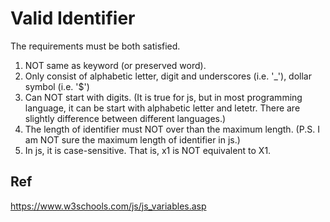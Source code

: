 # Valid Identifier

The requirements must be both satisfied.

1) NOT same as keyword (or preserved word).
2) Only consist of alphabetic letter, digit and underscores (i.e. '_'), dollar symbol (i.e. '$')
3) Can NOT start with digits. 
(It is true for js, but in most programming language, it can be start with alphabetic letter and letetr. There are slightly difference between different languages.)
4) The length of identifier must NOT over than the maximum length. (P.S. I am NOT sure the maximum length of identifier in js.)
5) In js, it is case-sensitive. That is, x1 is NOT equivalent to X1.

## Ref
https://www.w3schools.com/js/js_variables.asp
